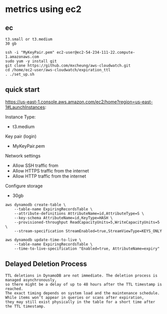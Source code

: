 # metrics using ec2
## ec

```
t3.small or t3.medium
30 gb
```
```
ssh -i "MyKeyPair.pem" ec2-user@ec2-54-234-111-22.compute-1.amazonaws.com
sudo yum -y install git
git clone https://github.com/mxcheung/aws-cloudwatch.git
cd /home/ec2-user/aws-cloudwatch/expiration_ttl
. ./set_up.sh
```


## quick start

https://us-east-1.console.aws.amazon.com/ec2/home?region=us-east-1#LaunchInstances:

Instance Type:
   - t3.medium

Key pair (login) 
   - MyKeyPair.pem

Network settings
  - Allow SSH traffic from
  - Allow HTTPS traffic from the internet
  - Allow HTTP traffic from the internet

Configure storage
  - 30gb



```
aws dynamodb create-table \
    --table-name ExpiringRecordsTable \
    --attribute-definitions AttributeName=id,AttributeType=S \
    --key-schema AttributeName=id,KeyType=HASH \
    --provisioned-throughput ReadCapacityUnits=5,WriteCapacityUnits=5 \
    --stream-specification StreamEnabled=true,StreamViewType=KEYS_ONLY
```

```
aws dynamodb update-time-to-live \
    --table-name ExpiringRecordsTable \
    --time-to-live-specification "Enabled=true, AttributeName=expiry"
```


## Delayed Deletion Process
```
TTL deletions in DynamoDB are not immediate. The deletion process is managed asynchronously, 
so there might be a delay of up to 48 hours after the TTL timestamp is reached. 
The exact timing depends on system load and the maintenance schedule.
While items won’t appear in queries or scans after expiration, 
they may still exist physically in the table for a short time after the TTL timestamp.
```
